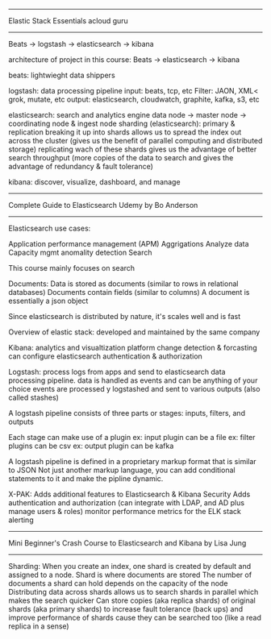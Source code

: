 *******************************************
Elastic Stack Essentials acloud guru
*******************************************

Beats -> logstash -> elasticsearch -> kibana

architecture of project in this course:
Beats -> elasticsearch -> kibana

beats:
lightwieght data shippers

logstash: 
data processing pipeline
input: beats, tcp, etc
Filter: JAON, XML< grok, mutate, etc
output: elasticsearch, cloudwatch, graphite, kafka, s3, etc

elasticsearch:
search and analytics engine
data node -> master node -> coordinating node & ingest node
sharding (elasticsearch):
primary & replication
breaking it up into shards allows us to spread the index out across the cluster (gives us the benefit of parallel computing and distributed storage)
replicating wach of these shards gives us the advantage of better search throughput
(more copies of the data to search and gives the advantage of redundancy & fault tolerance)

kibana:
discover, visualize, dashboard, and manage

*******************************************
Complete Guide to Elasticsearch Udemy
by Bo Anderson
*******************************************
Elasticsearch use cases:

Application performance management (APM) 
Aggrigations
Analyze data
Capacity mgmt
anomality detection
Search

This course mainly focuses on search

Documents:
Data is stored as documents (similar to rows in relational databases) 
Documents contain fields (similar to columns)
A document is essentially a json object

Since elasticsearch is distributed by nature, it's scales well and is fast

Overview of elastic stack:
developed and maintained by the same company

Kibana:
analytics and visualtization platform
change detection & forcasting
can configure elasticsearch authentication & authorization 

Logstash:
process logs from apps and send to elasticsearch
data processing pipeline. 
data is handled as events and can be anything of your choice
events are processed y logstashed and sent to various outputs (also called stashes)

A logstash pipeline consists of three parts or stages:
inputs, filters, and outputs

Each stage can make use of a plugin
ex: input plugin can be a file
ex: filter plugins can be csv
ex: output plugin can be kafka

A logstash pipeline is defined in a proprietary markup format that is similar to JSON
Not just another markup language, you can add conditional statements to it and make the pipline dynamic.

X-PAK:
Adds additional features to Elasticsearch & Kibana
Security
Adds authentication and authorization (can integrate with LDAP, and AD plus manage users & roles)
monitor performance metrics for the ELK stack
alerting

*********************************************************
Mini Beginner's Crash Course to Elasticsearch and Kibana
by Lisa Jung
*********************************************************

Sharding: 
When you create an index, one shard is created by default and assigned to a node. 
Shard is where documents are stored
The number of documents a shard can hold depends on the capacity of the node
Distributing data across shards allows us to search shards in parallel which makes the search quicker
Can store copies (aka replica shards) of original shards (aka primary  shards) to increase fault tolerance (back ups) and improve performance of shards cause they can be searched too (like a read replica in a sense)


